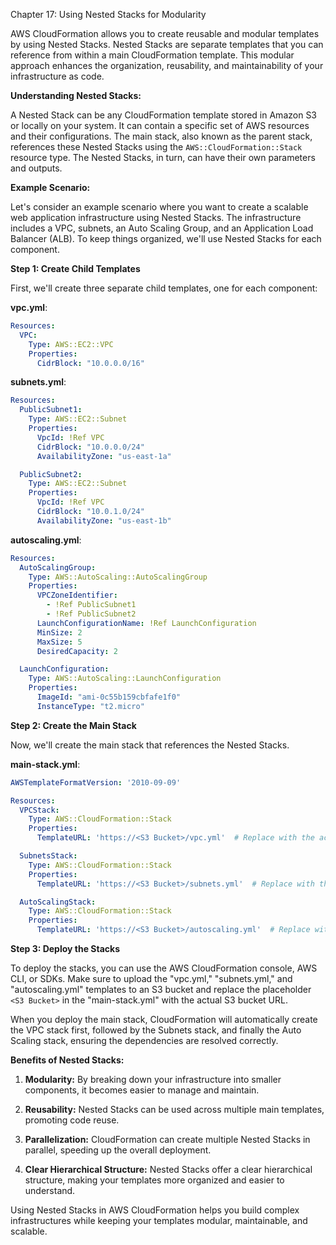 Chapter 17: Using Nested Stacks for Modularity

AWS CloudFormation allows you to create reusable and modular templates by using Nested Stacks. Nested Stacks are separate templates that you can reference from within a main CloudFormation template. This modular approach enhances the organization, reusability, and maintainability of your infrastructure as code.

**Understanding Nested Stacks:**

A Nested Stack can be any CloudFormation template stored in Amazon S3 or locally on your system. It can contain a specific set of AWS resources and their configurations. The main stack, also known as the parent stack, references these Nested Stacks using the `AWS::CloudFormation::Stack` resource type. The Nested Stacks, in turn, can have their own parameters and outputs.

**Example Scenario:**

Let's consider an example scenario where you want to create a scalable web application infrastructure using Nested Stacks. The infrastructure includes a VPC, subnets, an Auto Scaling Group, and an Application Load Balancer (ALB). To keep things organized, we'll use Nested Stacks for each component.

**Step 1: Create Child Templates**

First, we'll create three separate child templates, one for each component:

**vpc.yml**:
```yaml
Resources:
  VPC:
    Type: AWS::EC2::VPC
    Properties:
      CidrBlock: "10.0.0.0/16"
```

**subnets.yml**:
```yaml
Resources:
  PublicSubnet1:
    Type: AWS::EC2::Subnet
    Properties:
      VpcId: !Ref VPC
      CidrBlock: "10.0.0.0/24"
      AvailabilityZone: "us-east-1a"

  PublicSubnet2:
    Type: AWS::EC2::Subnet
    Properties:
      VpcId: !Ref VPC
      CidrBlock: "10.0.1.0/24"
      AvailabilityZone: "us-east-1b"
```

**autoscaling.yml**:
```yaml
Resources:
  AutoScalingGroup:
    Type: AWS::AutoScaling::AutoScalingGroup
    Properties:
      VPCZoneIdentifier:
        - !Ref PublicSubnet1
        - !Ref PublicSubnet2
      LaunchConfigurationName: !Ref LaunchConfiguration
      MinSize: 2
      MaxSize: 5
      DesiredCapacity: 2

  LaunchConfiguration:
    Type: AWS::AutoScaling::LaunchConfiguration
    Properties:
      ImageId: "ami-0c55b159cbfafe1f0"
      InstanceType: "t2.micro"
```

**Step 2: Create the Main Stack**

Now, we'll create the main stack that references the Nested Stacks.

**main-stack.yml**:
```yaml
AWSTemplateFormatVersion: '2010-09-09'

Resources:
  VPCStack:
    Type: AWS::CloudFormation::Stack
    Properties:
      TemplateURL: 'https://<S3 Bucket>/vpc.yml'  # Replace with the actual URL to the vpc.yml template

  SubnetsStack:
    Type: AWS::CloudFormation::Stack
    Properties:
      TemplateURL: 'https://<S3 Bucket>/subnets.yml'  # Replace with the actual URL to the subnets.yml template

  AutoScalingStack:
    Type: AWS::CloudFormation::Stack
    Properties:
      TemplateURL: 'https://<S3 Bucket>/autoscaling.yml'  # Replace with the actual URL to the autoscaling.yml template
```

**Step 3: Deploy the Stacks**

To deploy the stacks, you can use the AWS CloudFormation console, AWS CLI, or SDKs. Make sure to upload the "vpc.yml," "subnets.yml," and "autoscaling.yml" templates to an S3 bucket and replace the placeholder `<S3 Bucket>` in the "main-stack.yml" with the actual S3 bucket URL.

When you deploy the main stack, CloudFormation will automatically create the VPC stack first, followed by the Subnets stack, and finally the Auto Scaling stack, ensuring the dependencies are resolved correctly.

**Benefits of Nested Stacks:**

1. **Modularity:** By breaking down your infrastructure into smaller components, it becomes easier to manage and maintain.

2. **Reusability:** Nested Stacks can be used across multiple main templates, promoting code reuse.

3. **Parallelization:** CloudFormation can create multiple Nested Stacks in parallel, speeding up the overall deployment.

4. **Clear Hierarchical Structure:** Nested Stacks offer a clear hierarchical structure, making your templates more organized and easier to understand.

Using Nested Stacks in AWS CloudFormation helps you build complex infrastructures while keeping your templates modular, maintainable, and scalable.